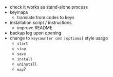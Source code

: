 * check it works as stand-alone process
* keymaps
    - translate from codes to keys
* installation script / instructions
    - improve README
* backup log upon opening
* change to `keycounter cmd [options]` style usage
    - `start`
    - `stop`
    - `save`
    - `install`
    - `uninstall`
    - `map`?

    
